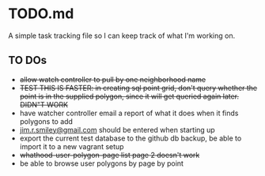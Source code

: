 # TODO.md

A simple task tracking file so I can keep track of what I'm working on.

## TO DOs
* ~~allow watch controller to pull by one neighborhood name~~
* ~~TEST THIS IS FASTER: in creating sql point grid, don't query whether the point is in the supplied polygon, since it will get queried again later. DIDN"T WORK~~
* have watcher controller email a report of what it does when it finds polygons to add
* jim.r.smiley@gmail.com should be entered when starting up
* export the current test database to the github db backup, be able to import it to a new vagrant setup
* ~~whathood-user-polygon-page list page 2 doesn't work~~
* be able to browse user polygons by page by point
